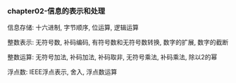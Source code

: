 ### chapter02-信息的表示和处理

信息存储: 十六进制, 字节顺序, 位运算, 逻辑运算

整数表示: 无符号数, 补码编码, 有符号数和无符号数转换, 数字的扩展, 数字的截断

整数运算: 无符号加法, 补码加法, 补码取非, 无符号乘法, 补码乘法, 除以2的幂

浮点数: IEEE浮点表示, 舍入, 浮点数运算